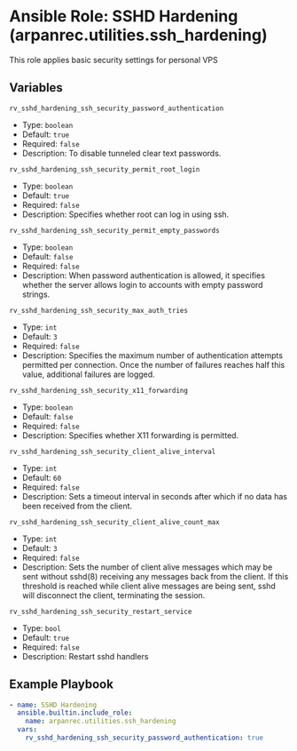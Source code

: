 # Ansible Role: SSHD Hardening (arpanrec.utilities.ssh_hardening)

This role applies basic security settings for personal VPS

## Variables

`rv_sshd_hardening_ssh_security_password_authentication`

- Type: `boolean`
- Default: `true`
- Required: `false`
- Description: To disable tunneled clear text passwords.

`rv_sshd_hardening_ssh_security_permit_root_login`

- Type: `boolean`
- Default: `true`
- Required: `false`
- Description: Specifies whether root can log in using ssh.

`rv_sshd_hardening_ssh_security_permit_empty_passwords`

- Type: `boolean`
- Default: `false`
- Required: `false`
- Description: When password authentication is allowed, it specifies whether the server allows login to accounts with empty password strings.

`rv_sshd_hardening_ssh_security_max_auth_tries`

- Type: `int`
- Default: `3`
- Required: `false`
- Description: Specifies the maximum number of authentication attempts permitted per connection. Once the number of failures reaches half this value, additional failures are logged.

`rv_sshd_hardening_ssh_security_x11_forwarding`

- Type: `boolean`
- Default: `false`
- Required: `false`
- Description: Specifies whether X11 forwarding is permitted.

`rv_sshd_hardening_ssh_security_client_alive_interval`

- Type: `int`
- Default: `60`
- Required: `false`
- Description: Sets a timeout interval in seconds after which if no data has been received from the client.

`rv_sshd_hardening_ssh_security_client_alive_count_max`

- Type: `int`
- Default: `3`
- Required: `false`
- Description: Sets the number of client alive messages which may be sent without sshd(8) receiving any messages back from the client. If this threshold is reached while client alive messages are being sent, sshd will disconnect the client, terminating the session.

`rv_sshd_hardening_ssh_security_restart_service`

- Type: `bool`
- Default: `true`
- Required: `false`
- Description: Restart sshd handlers

## Example Playbook

```yaml
- name: SSHD Hardening
  ansible.builtin.include_role:
    name: arpanrec.utilities.ssh_hardening
  vars:
    rv_sshd_hardening_ssh_security_password_authentication: true
```
